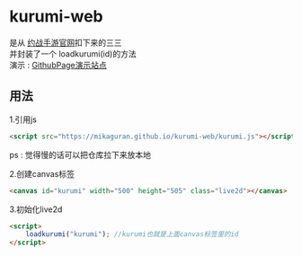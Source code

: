 # kurumi-web

是从 [约战手游官网](http://www.datealive.com/)扣下来的三三  
并封装了一个 loadkurumi(id)的方法  
演示 : [GithubPage演示站点](https://mikaguran.github.io/kurumi-web/index.html)

## 用法
1.引用js
```html
<script src="https://mikaguran.github.io/kurumi-web/kurumi.js"></script>
```
ps : 觉得慢的话可以把仓库拉下来放本地  
  
2.创建canvas标签
```html
<canvas id="kurumi" width="500" height="505" class="live2d"></canvas>
```
3.初始化live2d
```html
<script>
    loadkurumi("kurumi"); //kurumi也就是上面canvas标签里的id
</script>
```